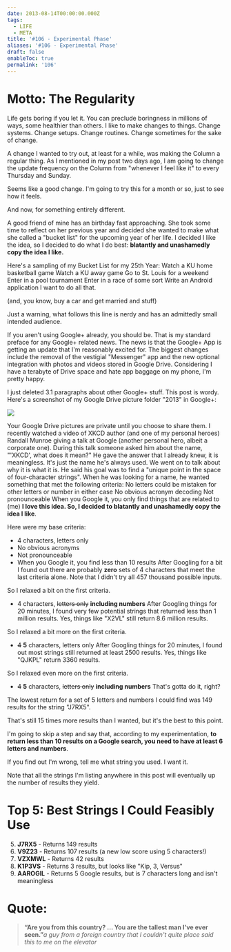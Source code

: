 ```yaml
---
date: 2013-08-14T00:00:00.000Z
tags:
  - LIFE
  - META
title: '#106 - Experimental Phase'
aliases: '#106 - Experimental Phase'
draft: false
enableToc: true
permalink: '106'
---
```



# Motto: The Regularity

Life gets boring if you let it. You can preclude boringness in millions of ways, some healthier than others. I like to make changes to things. Change systems. Change setups. Change routines. Change sometimes for the sake of change. 

A change I wanted to try out, at least for a while, was making the Column a regular thing. As I mentioned in my post two days ago, I am going to change the update frequency on the Column from "whenever I feel like it" to every Thursday and Sunday.

Seems like a good change. I'm going to try this for a month or so, just to see how it feels.

And now, for something entirely different.

A good friend of mine has an birthday fast approaching. She took some time to reflect on her previous year and decided she wanted to make what she called a "bucket list" for the upcoming year of her life. I decided I like the idea, so I decided to do what I do best: **blatantly and unashamedly copy the idea I like.** 

Here's a sampling of my Bucket List for my 25th Year:
Watch a KU home basketball game
Watch a KU away game
Go to St. Louis for a weekend
Enter in a pool tournament
Enter in a race of some sort
Write an Android application
I want to do all that.

(and, you know, buy a car and get married and stuff)

Just a warning, what follows this line is nerdy and has an admittedly small intended audience.

If you aren't using Google+ already, you should be. That is my standard preface for any Google+ related news. The news is that the Google+ App is getting an update that I'm reasonably excited for. The biggest changes include the removal of the vestigial "Messenger" app and the new optional integration with photos and videos stored in Google Drive. Considering I have a terabyte of Drive space and hate app baggage on my phone, I'm pretty happy.

I just deleted 3.1 paragraphs about other Google+ stuff. This post is wordy. Here's a screenshot of my Google Drive picture folder "2013" in Google+:

![](assets/106-1.png)

Your Google Drive pictures are private until you choose to share them.
I recently watched a video of XKCD author (and one of my personal heroes) Randall Munroe giving a talk at Google (another personal hero, albeit a corporate one). During this talk someone asked him about the name, "'XKCD', what does it mean?" He gave the answer that I already knew, it is meaningless. It's just the name he's always used. We went on to talk about why it is what it is. He said his goal was to find a "unique point in the space of four-character strings". When he was looking for a name, he wanted something that met the following criteria:
No letters could be mistaken for other letters or number in either case
No obvious acronym decoding
Not pronounceable
When you Google it, you only find things that are related to (me)
**I love this idea. So, I decided to blatantly and unashamedly copy the idea I like**.

Here were my base criteria:
* 4 characters, letters only
* No obvious acronyms
* Not pronounceable
* When you Google it, you find less than 10 results
After Googling for a bit I found out there are probably **zero** sets of 4 characters that meet the last criteria alone. Note that I didn't try all 457 thousand possible inputs.

So I relaxed a bit on the first criteria.
* 4 characters, ~~letters only~~ **including numbers**
After Googling things for 20 minutes, I found very few potential strings that returned less than 1 million results. Yes, things like "X2VL" still return 8.6 million results.

So I relaxed a bit more on the first criteria.
* ~~4~~ **5** characters, letters only
After Googling things for 20 minutes, I found out most strings still returned at least 2500 results. Yes, things like "QJKPL" return 3360 results.

So I relaxed even more on the first criteria.
* ~~4~~ **5** characters, ~~letters only~~ **including numbers**
That's gotta do it, right?

The lowest return for a set of 5 letters and numbers I could find was 149 results for the string "J7RX5".

That's still 15 times more results than I wanted, but it's the best to this point.

I'm going to skip a step and say that, according to my experimentation, **to return less than 10 results on a Google search, you need to have at least 6 letters and numbers**. 

If you find out I'm wrong, tell me what string you used. I want it.

Note that all the strings I'm listing anywhere in this post will eventually up the number of results they yield.


# Top 5: Best Strings I Could Feasibly Use

5. **J7RX5** - Returns 149 results
4. **V9Z23** - Returns 107 results (a new low score using 5 characters!)
3. **VZXMWL** - Returns 42 results
2. **K1P3VS** - Returns 3 results, but looks like "Kip, 3, Versus"
1. **AAROGIL** - Returns 5 Google results, but is 7 characters long and isn't meaningless


# Quote: 

> **“Are you from this country? ... You are the tallest man I've ever seen.”**<cite>a guy from a foreign country that I couldn't quite place said this to me on the elevator
</cite>

